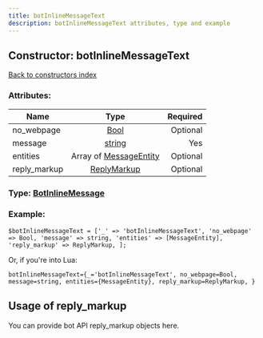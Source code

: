 ```yaml
---
title: botInlineMessageText
description: botInlineMessageText attributes, type and example
---
```

## Constructor: botInlineMessageText  
[Back to constructors index](index.md)



### Attributes:

| Name     |    Type       | Required |
|----------|:-------------:|---------:|
|no\_webpage|[Bool](../types/Bool.md) | Optional|
|message|[string](../types/string.md) | Yes|
|entities|Array of [MessageEntity](../types/MessageEntity.md) | Optional|
|reply\_markup|[ReplyMarkup](../types/ReplyMarkup.md) | Optional|



### Type: [BotInlineMessage](../types/BotInlineMessage.md)


### Example:

```
$botInlineMessageText = ['_' => 'botInlineMessageText', 'no_webpage' => Bool, 'message' => string, 'entities' => [MessageEntity], 'reply_markup' => ReplyMarkup, ];
```  

Or, if you're into Lua:  


```
botInlineMessageText={_='botInlineMessageText', no_webpage=Bool, message=string, entities={MessageEntity}, reply_markup=ReplyMarkup, }

```



## Usage of reply_markup

You can provide bot API reply_markup objects here.  


